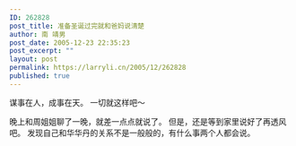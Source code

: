 ```yaml
---
ID: 262828
post_title: 准备圣诞过完就和爸妈说清楚
author: 南 靖男
post_date: 2005-12-23 22:35:23
post_excerpt: ""
layout: post
permalink: https://larryli.cn/2005/12/262828
published: true
---
```

谋事在人，成事在天。
一切就这样吧～

晚上和周姐姐聊了一晚，就差一点点就说了。
但是，还是等到家里说好了再透风吧。
发现自己和华华丹的关系不是一般般的，有什么事两个人都会说。
